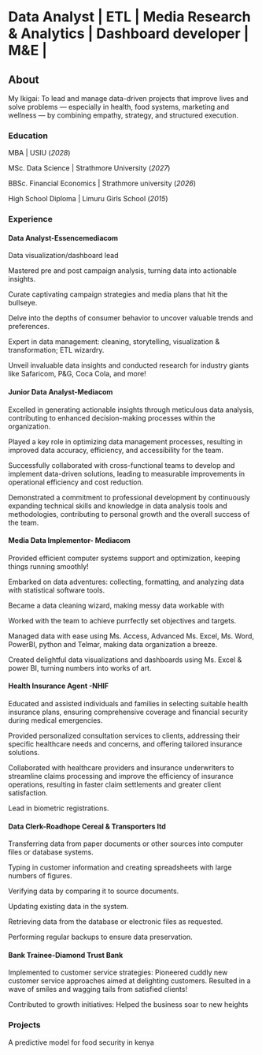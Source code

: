 # Data Analyst | ETL | Media Research & Analytics | Dashboard developer | M&E |
## About
My Ikigai: To lead and manage data-driven projects that improve lives and solve problems — especially in health, food systems, marketing and wellness — by combining empathy, strategy, and structured execution.

### Education
MBA | USIU (_2028_)

MSc. Data Science | Strathmore University (_2027_)

BBSc. Financial Economics | Strathmore university (_2026_)

High School Diploma | Limuru Girls School  (_2015_)

### Experience
#### Data Analyst-Essencemediacom
Data visualization/dashboard lead

Mastered pre and post campaign analysis, turning data into actionable insights.

Curate captivating campaign strategies and media plans that hit the bullseye.

Delve into the depths of consumer behavior to uncover valuable trends and preferences.

Expert in data management: cleaning, storytelling, visualization & transformation; ETL wizardry.

Unveil invaluable data insights and conducted research for industry giants like Safaricom, P&G, Coca Cola, and more!

#### Junior Data Analyst-Mediacom
Excelled in generating actionable insights through meticulous data analysis, contributing to enhanced decision-making processes within the organization.

Played a key role in optimizing data management processes, resulting in improved data accuracy, efficiency, and accessibility for the team.

Successfully collaborated with cross-functional teams to develop and implement data-driven solutions, leading to measurable improvements in operational efficiency and cost reduction.

Demonstrated a commitment to professional development by continuously expanding technical skills and knowledge in data analysis tools and methodologies, contributing to personal growth and the overall success of the team.

#### Media Data Implementor- Mediacom
Provided efficient computer systems support and optimization, keeping things running smoothly!

Embarked on data adventures: collecting, formatting, and analyzing data with statistical software tools.

Became a data cleaning wizard, making messy data workable with

Worked with the team to achieve purrfectly set objectives and targets.

Managed data with ease using Ms. Access, Advanced Ms. Excel, Ms. Word, PowerBI, python and Telmar, making data organization a breeze.

Created delightful data visualizations and dashboards using Ms. Excel & power BI, turning numbers into works of art.

#### Health Insurance Agent -NHIF
Educated and assisted individuals and families in selecting suitable health insurance plans, ensuring comprehensive coverage and financial security during medical emergencies.

Provided personalized consultation services to clients, addressing their specific healthcare needs and concerns, and offering tailored insurance solutions.

Collaborated with healthcare providers and insurance underwriters to streamline claims processing and improve the efficiency of insurance operations, resulting in faster claim settlements and greater client satisfaction.

Lead in biometric registrations.

#### Data Clerk-Roadhope Cereal & Transporters ltd
Transferring data from paper documents or other sources into computer files or database systems.

Typing in customer information and creating spreadsheets with large numbers of figures.

Verifying data by comparing it to source documents.

Updating existing data in the system.

Retrieving data from the database or electronic files as requested.

Performing regular backups to ensure data preservation.

#### Bank Trainee-Diamond Trust Bank
Implemented to customer service strategies: Pioneered cuddly new customer service approaches aimed at delighting customers. Resulted in a wave of smiles and wagging tails from satisfied clients!

Contributed to growth initiatives: Helped the business soar to new heights

### Projects
A predictive model for food security in kenya


